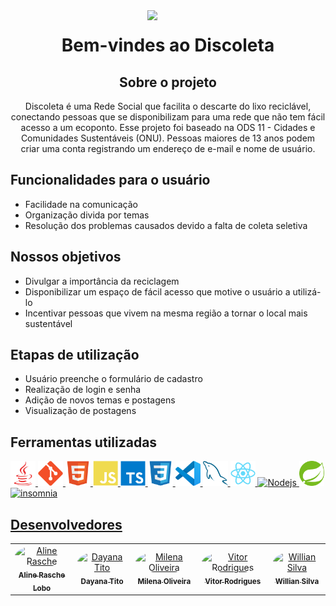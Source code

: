 <img align="right" width="285" src="https://i.imgur.com/TXOuUts.jpg">

<h1 align="center">Bem-vindes ao Discoleta</h1>

<div align="center">
  
## Sobre o projeto
<p>
Discoleta é uma Rede Social que facilita o descarte do lixo reciclável, conectando pessoas que se disponibilizam para uma rede que não tem fácil acesso a um ecoponto.
Esse projeto foi baseado na ODS 11 - Cidades e Comunidades Sustentáveis (ONU).
Pessoas maiores de 13 anos podem criar uma conta registrando um endereço de e-mail e nome de usuário.
</p>

</div>

## Funcionalidades para o usuário

- Facilidade na comunicação
- Organização divida por temas
- Resolução dos problemas causados devido a falta de coleta seletiva

## Nossos objetivos

- Divulgar a importância da reciclagem
- Disponibilizar um espaço de fácil acesso que motive o usuário a utilizá-lo
- Incentivar pessoas que vivem na mesma região a tornar o local mais sustentável

## Etapas de utilização

- Usuário preenche o formulário de cadastro
- Realização de login e senha
- Adição de novos temas e postagens
- Visualização de postagens

## Ferramentas utilizadas

<p>
    <a href="https://github.com/discoleta">
    <img height="40" width="40" alt="Java" src="https://raw.githubusercontent.com/devicons/devicon/master/icons/java/java-plain.svg">
    <img height="40" width="40" alt="Git" src="https://raw.githubusercontent.com/devicons/devicon/master/icons/git/git-original.svg">
    <img height="40" width="40" alt="HTML" src="https://raw.githubusercontent.com/devicons/devicon/master/icons/html5/html5-original.svg">
    <img height="40" width="40" alt="Js" src="https://raw.githubusercontent.com/devicons/devicon/master/icons/javascript/javascript-plain.svg">
    <img height="40" width="40" alt="Typescript" src="https://raw.githubusercontent.com/devicons/devicon/master/icons/typescript/typescript-original.svg">
    <img height="40" width="40" alt="CSS" src="https://raw.githubusercontent.com/devicons/devicon/master/icons/css3/css3-original.svg">
    <img height="40" width="40" alt="VScode" src="https://raw.githubusercontent.com/devicons/devicon/master/icons/vscode/vscode-original.svg">
    <img height="40" width="40" alt="MySQL" src="https://raw.githubusercontent.com/devicons/devicon/master/icons/mysql/mysql-original.svg">  
    <img height="40" width="40" alt="React" src="https://raw.githubusercontent.com/devicons/devicon/master/icons/react/react-original.svg">
    <img height="40" width="40" alt="Nodejs" src="https://cdn.worldvectorlogo.com/logos/nodejs-icon.svg">
    <img height="40" width="40" alt="Spring" src="https://raw.githubusercontent.com/devicons/devicon/master/icons/spring/spring-original.svg">
    <img height="40" width="40" alt="insomnia" src="https://seeklogo.com/images/I/insomnia-logo-A35E09EB19-seeklogo.com.png">
</p>

## Desenvolvedores

<table>
<tr>
<td align="center"><a href="https://github.com/alinerasche"><img style="border-radius: 50%;" src="https://github.com/alinerasche.png" width="100px;" alt="Aline Rasche"/><br /><sub><b>Aline Rasche Lobo</b></sub></a><br/></td>
<td align="center"><a href="https://github.com/DayanaTito"><img style="border-radius: 50%;" src="https://github.com/DayanaTito.png" width="100px;" alt="Dayana Tito"/><br /><sub><b>Dayana Tito</b></sub></a><br/></td>
<td align="center"><a href="https://github.com/milenaFO"><img style="border-radius: 50%;" src="https://github.com/milenaFO.png" width="100px;" alt="Milena Oliveira"/><br /><sub><b>Milena Oliveira</b></sub></a><br/></td> 
<td align="center"><a href="https://github.com/insivam"><img style="border-radius: 50%;" src="https://github.com/insivam.png" width="100px;" alt="Vitor Rodrigues"/><br /><sub><b>Vitor Rodrigues</b></sub></a><br/></td> 
<td align="center"><a href="https://github.com/willjpg"><img style="border-radius: 50%;" src="https://github.com/willjpg.png" width="100px;" alt="Willian Silva"/><br /><sub><b>Willian Silva</b></sub></a><br/></td>
</table>
